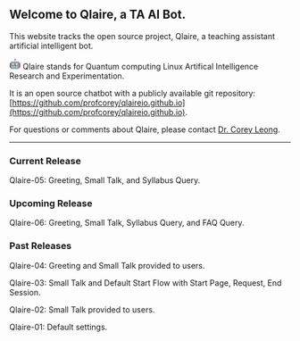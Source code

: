## Welcome to Qlaire, a TA AI Bot.

This website tracks the open source project, Qlaire, a teaching assistant artificial intelligent bot.

<p align="left">
<img src="/robot.png" width="20" height="20" alt="Qlaire"/>
Qlaire stands for Quantum computing Linux Artifical Intelligence Research and Experimentation.
</p>

It is an open source chatbot with a publicly available git repository: [https://github.com/profcorey/qlaireio.github.io](https://github.com/profcorey/qlaireio.github.io). 

For questions or comments about Qlaire, please contact [Dr. Corey Leong](https://github.com/profcorey).

---

### Current Release
Qlaire-05: Greeting, Small Talk, and Syllabus Query.

### Upcoming Release
Qlaire-06: Greeting, Small Talk, Syllabus Query, and FAQ Query.

### Past Releases

Qlaire-04: Greeting and Small Talk provided to users.

Qlaire-03: Small Talk and Default Start Flow with Start Page, Request, End Session.

Qlaire-02: Small Talk provided to users.

Qlaire-01: Default settings.
